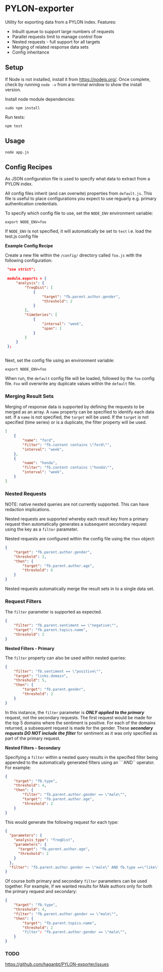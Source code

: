 # PYLON-exporter

Utility for exporting data from a PYLON index. Features:
 
 * Inbuilt queue to support large numbers of requests
 * Parallel requests limit to manage control flow
 * Nested requests - full support for all targets
 * Merging of related response data sets
 * Config inheritance


## Setup

If Node is not installed, install it from https://nodejs.org/. Once complete, check by running ```node -v``` from a 
terminal window to show the install version.

Install node module dependencies:

```sudo npm install```

Run tests:

```npm test```


## Usage

```node app.js```


## Config Recipes

As JSON configuration file is used to specify what data to extract from a PYLON index.

All config files inherit (and can overwite) properties from ```default.js```. This file is useful to place configurations
you expect to use reguarly e.g. primary authentication credentials.

To specify which config file to use, set the ```NODE_ENV``` environment variable:

```export NODE_ENV=foo```

If ```NODE_ENV``` is not specified, it will automatically be set to ```test``` i.e. load the test.js config file

**Example Config Recipe**

Create a new file within the ```/config/``` directory called `foo.js` with the following configuration:
 

```json
 "use strict";
 
 module.exports = {
     "analysis": {
         "freqDist": [
             {
                 "target": "fb.parent.author.gender",
                 "threshold": 2
             }
         ],
         "timeSeries": [
             {
                 "interval": "week",
                 "span": 1
             }
         ]
     }
 };
 
 ```

Next, set the config file using an environment variable:

```export NODE_ENV=foo```


When run, the ```default``` config file will be loaded, followed by the ```foo``` config file. ```Foo``` will 
overwrite any duplicate values within the ```default``` file.

### Merging Result Sets
Merging of response data is supported by defining the requests to be merged as an array. A ```name``` property can be
specified to identify each data set. If a ```name``` is not specified, the ```target``` will be used. If the 
```target``` is not specified (time series) or is a duplicate, the filter property will be used.

```json
[
    {
        "name": "ford",
        "filter": "fb.content contains \"ford\"",
        "interval": "week",
    },
    {
        "name": "honda",
        "filter": "fb.content contains \"honda\"",
        "interval": "week",
    }
]
```


### Nested Requests

NOTE: native nested queries are not currently supported. This can have redaction implications.

Nested requests are supported whereby each result key from a primary request then automatically generates
a subsequent secondary request using the key as a ```filter``` parameter.

Nested requests are configured within the config file using the ```then``` object:

```json
{
    "target": "fb.parent.author.gender",
    "threshold": 2,
    "then": {
        "target": "fb.parent.author.age",
        "threshold": 6
    }
}
```

Nested requests automatically merge the result sets in to a single data set.


### Request Filters

The ```filter``` parameter is supported as expected.

```json
{
    "filter": "fb.parent.sentiment == \"negative\"",
    "target": "fb.parent.topics.name",
    "threshold": 2
}
```

**Nested Filters - Primary**

The ```filter``` property can also be used within nested queries:

```json
{
    "filter": "fb.sentiment == \"positive\"",
    "target": "links.domain",
    "threshold": 5,
    "then": {
        "target": "fb.parent.gender",
        "threshold": 2
    }
}
```
In this instance, the ```filter``` parameter is ***ONLY applied to the primary*** request, not the secondary requests. 
The first request would be made for the top 5 domains where the sentiment is positive. For each of the domains 
returned, a subsequent request is made for the gender. These ***secondary requests DO NOT include the filter*** for 
sentiment as it was only specified as part of the primary request.

**Nested Filters - Secondary**

Specifying a ```filter``` within a nested query results in the specified filter being appended to the automatically 
generated filters using an  ```AND`` operator. For example: 

```json
{
    "target": "fb.type",
    "threshold": 4,
    "then": {
        "filter": "fb.parent.author.gender == \"male\"",
        "target": "fb.parent.author.age",
        "threshold": 2
    }
}
```
This would generate the following request for each type:

```json
{
  "parameters": {
    "analysis_type": "freqDist",
    "parameters": {
      "target": "fb.parent.author.age",
      "threshold": 2
    }
  },
  "filter": "fb.parent.author.gender == \"male\" AND fb.type ==\"like\""
}
```

Of course both primary and secondary ```filter``` parameters can be used together. For example, if we wanted results
for Male authors only for both the primary request and secondary:

```json
{
    "target": "fb.type",
    "threshold": 4,
    "filter": "fb.parent.author.gender == \"male\"",
    "then": {
        "target": "fb.parent.topics.name",
        "threshold": 2
        "filter": "fb.parent.author.gender == \"male\"",
    }
}
```            

### TODO

https://github.com/haganbt/PYLON-exporter/issues
